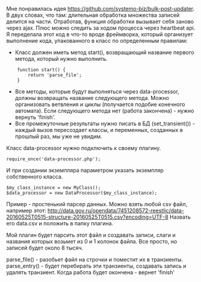 Мне понравилась идея https://github.com/systemo-biz/bulk-post-updater. В двух словах, что там: длительная обработка множества записей делится на части. Отработав, функция обработки вызывает себя заново через ajax. Плюс можно следить за ходом процесса через heartbeat api. Я переделала этот код в что-то вроде фреймворка, который организует выполнение кода, упакованного в класс по определенным правилам:

- Класс должен иметь метод start(), возвращающий название первого метода, который нужно выполнить.
```
	function start() {
		return 'parse_file';
	}
 ```
 
- Все методы, которые будут выполняться через data-processor, должны возвращать название следующего метода. Можно организовать ветвления и циклы (получается подобие конечного автомата). Если следующего метода нет (работа закончена) - нужно вернуть 'finish'.
- Все промежуточные результаты нужно писать в БД (set_transient()) - каждый вызов пересоздает классы, и переменных, созданных в прошлый раз, мы уже не увидим.

Класс data-processor нужно подключить к своему плагину.
```
require_once('data-processor.php');
```
И при создании экземпляра параметром указать экземпляр собственного класса.
```
$my_class_instance = new MyClass();
$data_processor = new DataProcessor($my_class_instance);
```

Пример - простенький парсер данных. Можно взять любой csv файл, например этот: 
http://data.gov.ru/opendata/7451208572-reestlic/data-20160525T0515-structure-20160525T0515.csv?encoding=UTF-8
Назвать его data.csv и положить в папку плагина.

Мой плагин будет парсить этот файл и создавать записи, слаги и названия которых возьмет из 0 и 1 колонок файла. Все просто, но записей будет около 8 тысяч.

parse_file() - разобьет файл на строчки и поместит их в транзиенты.
parse_entry() - будет перебирать эти транзиенты, создавать запись и удалять транзиент. Когда работа будет окончена - вернет 'finish'
